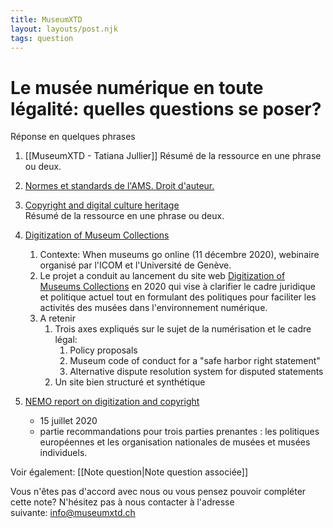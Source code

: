 ```yaml
---
title: MuseumXTD
layout: layouts/post.njk
tags: question
---
```

# Le musée numérique en toute légalité: quelles questions se poser?
Réponse en quelques phrases  
  
1. [[MuseumXTD - Tatiana Jullier]]
   Résumé de la ressource en une phrase ou deux.   
2. [Normes et standards de l'AMS. Droit d'auteur.](https://www.museums.ch/fr/publications/standards/droit-d-auteur.html) 
3. [Copyright and digital culture heritage](https://pro.europeana.eu/page/copyright-and-digital-cultural-heritage)   
   Résumé de la ressource en une phrase ou deux.  
4. [Digitization of Museum Collections](https://www.digitizationpolicies.com)
	1. Contexte: When museums go online (11 décembre 2020), webinaire organisé par l'ICOM et l'Université de Genève. 
	2. Le projet a conduit au lancement du site web [Digitization of Museums Collections](www.digitizationpolicies.com) en 2020 qui vise à clarifier le cadre juridique et politique actuel tout en formulant des politiques pour faciliter les activités des musées dans l'environnement numérique.
	3. A retenir 
		1. Trois axes expliqués sur le sujet de la numérisation et le cadre légal: 
			1. Policy proposals
			2. Museum code of conduct for a "safe harbor right statement"
			3. Alternative dispute resolution system for disputed statements
		4. Un site bien structuré et synthétique

5. [NEMO report on digitization and copyright](https://www.ne-mo.org/news/article/nemo/nemo-report-on-digitisation-and-copyright-challenges-of-making-museum-collections-accessible-online.html)
   - 15 juillet 2020
   - partie recommandations pour trois parties prenantes : les politiques européennes et les organisation nationales de musées et musées individuels. 
   

Voir également: [[Note question|Note question associée]]
 
Vous n'êtes pas d'accord avec nous ou vous pensez pouvoir compléter cette note? N'hésitez pas à nous contacter à l'adresse suivante: [info@museumxtd.ch](mailto:info@museumxtd.ch)